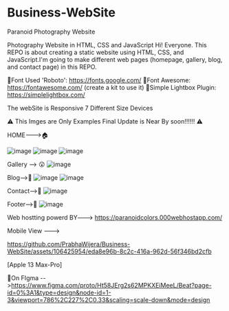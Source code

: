 # Business-WebSite
Paranoid Photography Website

Photography Website in HTML, CSS and JavaScript
Hi! Everyone. This REPO is about creating a static website using HTML, CSS, and JavaScript.I'm going to make different web pages (homepage, gallery, blog, and contact page) in this REPO.

💠Font Used 'Roboto': https://fonts.google.com/
💠Font Awesome: https://fontawesome.com/ (create a kit to use it)
💠Simple Lightbox Plugin: https://simplelightbox.com/

The webSite is Responsive 7 Different Size Devices

⚠️   This Imges are Only Examples Final Update is Near By soon!!!!!!  ⚠️

HOME--->🏠

![image](https://github.com/PrabhaWijera/Business-WebSite/assets/106425954/bdfc11ff-4cff-431a-8f44-b02df1ec1ebc)
![image](https://github.com/PrabhaWijera/Business-WebSite/assets/106425954/a4655524-fc8a-45a6-bc4e-1e778f7424e8)
![image](https://github.com/PrabhaWijera/Business-WebSite/assets/106425954/18a7b0e4-5b4d-46c4-996f-028a61033f3e)


Gallery --> 😲
![image](https://github.com/PrabhaWijera/Business-WebSite/assets/106425954/eced1ffb-d896-4538-881d-447f2f3e14e3)

Blog-->🌸
![image](https://github.com/PrabhaWijera/Business-WebSite/assets/106425954/51c6cbe5-1c87-497b-92e3-897c4013f667)
![image](https://github.com/PrabhaWijera/Business-WebSite/assets/106425954/a56aea04-da40-428f-a6c3-0c116917d116)

Contact-->📲
![image](https://github.com/PrabhaWijera/Business-WebSite/assets/106425954/d08565ed-bd32-460a-abb0-29d56108e721)


Footer-->👣
![image](https://github.com/PrabhaWijera/Business-WebSite/assets/106425954/b4537fcd-26e6-4225-b13f-74b43750767c)

Web hostting powerd BY--->
https://paranoidcolors.000webhostapp.com/



Mobile View --->  

https://github.com/PrabhaWijera/Business-WebSite/assets/106425954/eda8e96b-8c2c-416a-962d-56f346bd2cfb


[Apple 13 Max-Pro]

🌸On FIgma -->https://www.figma.com/proto/Ht58JErg2s62MPKXEiMeeL/Beat?page-id=0%3A1&type=design&node-id=1-3&viewport=786%2C227%2C0.33&scaling=scale-down&mode=design



